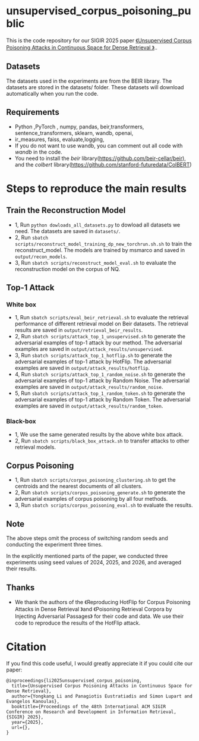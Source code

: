 # unsupervised_corpus_poisoning_public
This is the code repository for our SIGIR 2025 paper [《Unsupervised Corpus Poisoning Attacks in Continuous Space for Dense Retrieval
》]()..

## Datasets

The datasets used in the experiments are from the BEIR library. The datasets are stored in the datasets/ folder. These datasets will download automatically when you run the code.

## Requirements
- Python ,PyTorch , numpy, pandas, beir,transformers, sentence_transformers, sklearn, wandb, openai, 
- ir_measures, faiss, evaluate,logging, 
- If you do not want to use wandb, you can comment out all code with *wandb* in the code.
- You need to install the *beir* library(https://github.com/beir-cellar/beir), and the *colbert* library(https://github.com/stanford-futuredata/ColBERT)

# Steps to reproduce the main results
## Train the Reconstruction Model
- 1, Run `python dowloads_all_datasets.py` to dowload all datasets we need. The datasets are saved in `datasets/`.
- 2, Run `sbatch scripts/reconstruct_model_training_dp_new_torchrun.sh.sh` to train the reconstruct_model. The models are trained by msmarco and  saved in `output/recon_models`.
- 3, Run `sbatch scripts/reconstruct_model_eval.sh` to evaluate the reconstruction model on the corpus of NQ. 

## Top-1 Attack 
### White box
- 1, Run `sbatch scripts/eval_beir_retrieval.sh` to evaluate the retrieval performance of different retrieval model on Beir datasets. The retrieval results are saved in `output/retrieval_beir_results`.
- 2, Run `sbatch scripts/attack_top_1_unsupervised.sh` to generate the adversarial examples of top-1 attack by our method. The adversarial examples are saved in `output/attack_results/unsupervised`.
- 3, Run `sbatch scripts/attack_top_1_hotflip.sh` to generate the adversarial examples of top-1 attack by HotFlip. The adversarial examples are saved in `output/attack_results/hotflip`.
- 4, Run `sbatch scripts/attack_top_1_random_noise.sh` to generate the adversarial examples of top-1 attack by Random Noise. The adversarial examples are saved in `output/attack_results/random_noise`.
- 5, Run `sbatch scripts/attack_top_1_random_token.sh` to generate the adversarial examples of top-1 attack by Random Token. The adversarial examples are saved in `output/attack_results/random_token`.
### Black-box 
- 1, We use the same generated results by the above white box attack.
- 2, Run `sbatch scripts/black_box_attack.sh` to transfer attacks to other retrieval models.


## Corpus Poisoning
- 1, Run `sbatch scripts/corpus_poisoning_clustering.sh` to get the centroids and the nearest documents of all clusters.
- 2, Run `sbatch scripts/corpus_poisoning_generate.sh` to generate the adversarial examples of corpus poisoning by all four methods.
- 3, Run `sbatch scripts/corpus_poisoning_eval.sh` to evaluate the results.


## Note
The above steps omit the process of switching random seeds and conducting the experiment three times.  

In the explicitly mentioned parts of the paper, we conducted three experiments using seed values of 2024, 2025, and 2026, and averaged their results.

## Thanks 
- We thank the authors of the 《Reproducing HotFlip for Corpus Poisoning Attacks in Dense Retrieval 》and 《Poisoning Retrieval Corpora by Injecting Adversarial Passages》 for their code and data. We use their code to reproduce the results of the HotFlip attack.

# Citation
If you find this code useful, I would greatly appreciate it if you could cite our paper:
```
@inproceedings{li2025unsupervised_corpus_poisoning,
  title={Unsupervised Corpus Poisoning Attacks in Continuous Space for Dense Retrieval},
  author={Yongkang Li and Panagiotis Eustratiadis and Simon Lupart and Evangelos Kanoulas},
  booktitle={Proceedings of the 48th International ACM SIGIR Conference on Research and Development in Information Retrieval, {SIGIR} 2025},
  year={2025},
  url={}, 
}
```